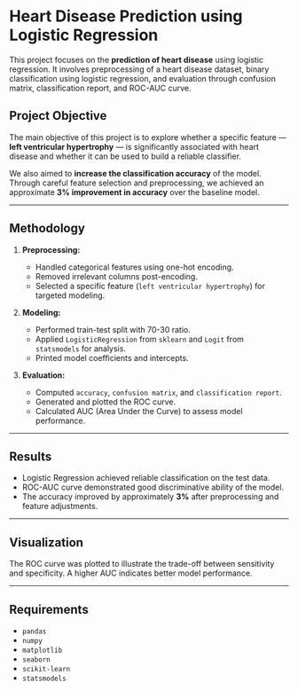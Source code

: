 # Heart Disease Prediction using Logistic Regression

This project focuses on the **prediction of heart disease** using logistic regression. It involves preprocessing of a heart disease dataset, binary classification using logistic regression, and evaluation through confusion matrix, classification report, and ROC-AUC curve.

## Project Objective

The main objective of this project is to explore whether a specific feature — **left ventricular hypertrophy** — is significantly associated with heart disease and whether it can be used to build a reliable classifier.

We also aimed to **increase the classification accuracy** of the model. Through careful feature selection and preprocessing, we achieved an approximate **3% improvement in accuracy** over the baseline model.

---
## Methodology

1. **Preprocessing:**
   - Handled categorical features using one-hot encoding.
   - Removed irrelevant columns post-encoding.
   - Selected a specific feature (`left ventricular hypertrophy`) for targeted modeling.

2. **Modeling:**
   - Performed train-test split with 70-30 ratio.
   - Applied `LogisticRegression` from `sklearn` and `Logit` from `statsmodels` for analysis.
   - Printed model coefficients and intercepts.

3. **Evaluation:**
   - Computed `accuracy`, `confusion matrix`, and `classification report`.
   - Generated and plotted the ROC curve.
   - Calculated AUC (Area Under the Curve) to assess model performance.

---

## Results

- Logistic Regression achieved reliable classification on the test data.
- ROC-AUC curve demonstrated good discriminative ability of the model.
- The accuracy improved by approximately **3%** after preprocessing and feature adjustments.

---

## Visualization

The ROC curve was plotted to illustrate the trade-off between sensitivity and specificity. A higher AUC indicates better model performance.

---

##  Requirements

- `pandas`
- `numpy`
- `matplotlib`
- `seaborn`
- `scikit-learn`
- `statsmodels`
